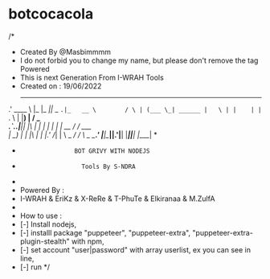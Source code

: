 # botcocacola
/*
* Created By @Masbimmmm
* I do not forbid you to change my name, but please don't remove the tag Powered
* This is next Generation From I-WRAH Tools
* Created on : 19/06/2022
   ______         ____  _____  ______   _______          _
 .' ____ \       |_   \|_   _||_   _ `.|_   __ \        / \
 | (___ \_| ______ |   \ | |    | | `. \ | |__) |      / _ \
  _.____`..|______|| |\ \| |    | |  | | |  __ /      / ___ \
 | \____) |       _| |_\   |_  _| |_.' /_| |  \ \_  _/ /   \ \_
  \______.'      |_____|\____||______.'|____| |___||____| |____|
*
*                    BOT GRIVY WITH NODEJS
*                      Tools By S-NDRA
*
*  Powered By :
*  I-WRAH & EriKz & X-ReRe & T-PhuTe & Elkiranaa & M.ZulfA
*
*  How to use : 
*  [-] Install nodejs, 
*  [-] installl package "puppeteer", "puppeteer-extra", "puppeteer-extra-plugin-stealth" with npm, 
*  [-] set account "user|password" with array userlist, ex you can see in line,
*  [-] run
*/
